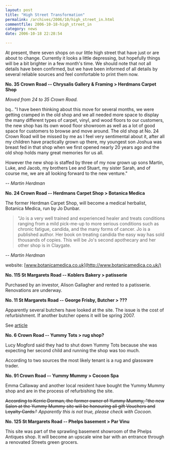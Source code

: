 ```yaml
---
layout: post
title: "High Street Transformation"
permalink: /archives/2006/10/high_street_in.html
commentfile: 2006-10-18-high_street_in
category: news
date: 2006-10-18 22:28:54

---
```


At present, there seven shops on our little high street that have just or are about to change. Currently it looks a little depressing, but hopefully things will be a bit brighter in a few month's time. We should note that not all details have been confirmed, but we have been informed of all details by several reliable sources and feel comfortable to print them now.

**No. 35 Crown Road -- Chrysalis Gallery & Framing &gt; Herdmans Carpet Shop**

*Moved from 24 to 35 Crown Road.*

bq.. "I have been thinking about this move for several months, we were getting cramped in the old shop and we all needed more space to display the many different types of carpet, vinyl, and wood floors to our customers, the new shop has its own wood floor showroom as well as a lot of good space for customers to browse and move around. The old shop at No. 24 Crown Road will be missed by me as I feel very sentimental about it, after all my children have practically grown up there, my youngest son Joshua was breast fed in that shop when we first opened nearly 20 years ago and the old shop holds many great memories for us all.

However the new shop is staffed by three of my now grown up sons Martin, Luke, and Jacob, my brothers Lee and Stuart, my sister Sarah, and of course me, we are all looking forward to the new venture."

-- *Martin Herdman*

**No. 24 Crown Road -- Herdmans Carpet Shop &gt; Botanica Medica**

The former Herdman Carpet Shop, will become a medical herbalist, Botanica Medica, run by Jo Dunbar.

> "Jo is a very well trained and experienced healer and treats conditions ranging from a mild pick-me-up to more serious conditions such as chronic fatigue, candida, and the many forms of cancer. Jo is a published author. Her book on treating candida the easy way has sold thousands of copies. This will be Jo's second apothecary and her other shop is in Claygate.

-- *Martin Herdman*

website: [www.botanicamedica.co.uk](http://www.botanicamedica.co.uk/)

**No. 115 St Margarets Road -- Koblers Bakery &gt; patisserie**

Purchased by an investor, Alison Gallagher and rented to a patisserie. Renovations are underway.

**No. 11 St Margarets Road -- George Frisby, Butcher &gt; ???**

Apparently several butchers have looked at the site. The issue is the cost of refurbishment. If another butcher opens it will be spring 2007.

See [article](/archives/2006/10/mr_frisby_local.html)

**No. 6 Crown Road -- Yummy Tots &gt; rug shop?**

Lucy Mogford said they had to shut down Yummy Tots because she was expecting her second child and running the shop was too much.

According to two sources the most likely tenant is a rug and glassware trader.

**No. 91 Crown Road -- Yummy Mummy &gt; Cocoon Spa**

Emma Callaway and another local resident have bought the Yummy Mummy shop and are in the process of refurbishing the site.

~~According to Kerrie Dorman, the former owner of Yummy Mummy, "the new Salon at the Yummy Mummy site will be honouring all gift Vouchers and Loyalty Cards."~~ *Apparently this is not true, please check with Cocoon.*

**No. 125 St Margarets Road -- Phelps basement &gt; Par Vinu**

This site was part of the sprawling basement showroom of the Phelps Antiques shop. It will become an upscale wine bar with an entrance through a renovated Streets green grocers.
